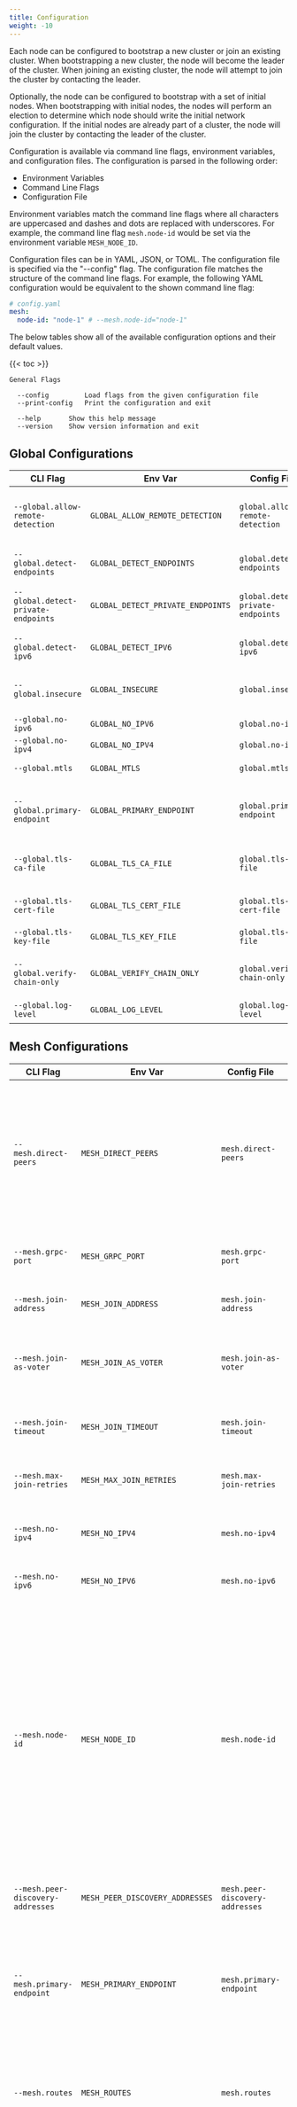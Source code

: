 ```yaml
---
title: Configuration
weight: -10
---
```


Each node can be configured to bootstrap a new cluster or join an existing cluster.
When bootstrapping a new cluster, the node will become the leader of the cluster.
When joining an existing cluster, the node will attempt to join the cluster by contacting the leader.

Optionally, the node can be configured to bootstrap with a set of initial nodes.
When bootstrapping with initial nodes, the nodes will perform an election to determine which node should write the initial network configuration.
If the initial nodes are already part of a cluster, the node will join the cluster by contacting the leader of the cluster.

Configuration is available via command line flags, environment variables, and configuration files.
The configuration is parsed in the following order:

- Environment Variables
- Command Line Flags
- Configuration File

Environment variables match the command line flags where all characters are uppercased and dashes and dots are replaced with underscores.
For example, the command line flag `mesh.node-id` would be set via the environment variable `MESH_NODE_ID`.

Configuration files can be in YAML, JSON, or TOML.
The configuration file is specified via the "--config" flag.
The configuration file matches the structure of the command line flags.
For example, the following YAML configuration would be equivalent to the shown command line flag:

```yaml
# config.yaml
mesh:
  node-id: "node-1" # --mesh.node-id="node-1"
```

The below tables show all of the available configuration options and their default values.

{{< toc >}}

```
General Flags

  --config         Load flags from the given configuration file
  --print-config   Print the configuration and exit

  --help       Show this help message
  --version    Show version information and exit
```

## Global Configurations

| CLI Flag                            | Env Var                           | Config File                       | Default | Description                                               |
| ----------------------------------- | --------------------------------- | --------------------------------- | ------- | --------------------------------------------------------- |
| `--global.allow-remote-detection`   | `GLOBAL_ALLOW_REMOTE_DETECTION`   | `global.allow-remote-detection`   | `false` | Allow remote detection of the node's public IP address.   |
| `--global.detect-endpoints`         | `GLOBAL_DETECT_ENDPOINTS`         | `global.detect-endpoints`         | `false` | Detect the node's public IP address.                      |
| `--global.detect-private-endpoints` | `GLOBAL_DETECT_PRIVATE_ENDPOINTS` | `global.detect-private-endpoints` | `false` | Include private IP addresses in detection.                |
| `--global.detect-ipv6`              | `GLOBAL_DETECT_IPV6`              | `global.detect-ipv6`              | `false` | Include IPv6 addresses in detection.                      |
| `--global.insecure`                 | `GLOBAL_INSECURE`                 | `global.insecure`                 | `false` | Disable authentication and authorization.                 |
| `--global.no-ipv6`                  | `GLOBAL_NO_IPV6`                  | `global.no-ipv6`                  | `false` | Disable IPv6.                                             |
| `--global.no-ipv4`                  | `GLOBAL_NO_IPV4`                  | `global.no-ipv4`                  | `false` | Disable IPv4.                                             |
| `--global.mtls`                     | `GLOBAL_MTLS`                     | `global.mtls`                     | `false` | Enable mutual TLS globally.                               |
| `--global.primary-endpoint`         | `GLOBAL_PRIMARY_ENDPOINT`         | `global.primary-endpoint`         |         | The node's primary endpoint if exposing as a direct peer. |
| `--global.tls-ca-file`              | `GLOBAL_TLS_CA_FILE`              | `global.tls-ca-file`              |         | The path to the CA certificate file.                      |
| `--global.tls-cert-file`            | `GLOBAL_TLS_CERT_FILE`            | `global.tls-cert-file`            |         | The path to the certificate file.                         |
| `--global.tls-key-file`             | `GLOBAL_TLS_KEY_FILE`             | `global.tls-key-file`             |         | The path to the key file.                                 |
| `--global.verify-chain-only`        | `GLOBAL_VERIFY_CHAIN_ONLY`        | `global.verify-chain-only`        | `false` | Do not verify hostnames or SANs in peer certificates.     |
| `--global.log-level`                | `GLOBAL_LOG_LEVEL`                | `global.log-level`                | `info`  | The log level to use.                                     |

## Mesh Configurations

| CLI Flag                          | Env Var                         | Config File                     | Default      | Description                                                                                                                                                                                                                                                                                                                         |
| --------------------------------- | ------------------------------- | ------------------------------- | ------------ | ----------------------------------------------------------------------------------------------------------------------------------------------------------------------------------------------------------------------------------------------------------------------------------------------------------------------------------- |
| `--mesh.direct-peers`             | `MESH_DIRECT_PEERS`             | `mesh.direct-peers`             | `[]`         | A list of peers to establish tunnels over ICE with. Requires a node in the network offering ICE negotiation and for the node to be allowed to create direct peerings.                                                                                                                                                               |
| `--mesh.grpc-port`                | `MESH_GRPC_PORT`                | `mesh.grpc-port`                | `8443`       | The port to advertise to other peers for gRPC communication.                                                                                                                                                                                                                                                                        |
| `--mesh.join-address`             | `MESH_JOIN_ADDRESS`             | `mesh.join-address`             |              | The address of a node in the network to join.                                                                                                                                                                                                                                                                                       |
| `--mesh.join-as-voter`            | `MESH_JOIN_AS_VOTER`            | `mesh.join-as-voter`            | `false`      | Whether to join the network as a voter. Requires the node be allowed to vote in elections.                                                                                                                                                                                                                                          |
| `--mesh.join-timeout`             | `MESH_JOIN_TIMEOUT`             | `mesh.join-timeout`             | `60s`        | The amount of time to wait for the node to join the network.                                                                                                                                                                                                                                                                        |
| `--mesh.max-join-retries`         | `MESH_MAX_JOIN_RETRIES`         | `mesh.max-join-retries`         | `10`         | The maximum number of times to retry joining the network.                                                                                                                                                                                                                                                                           |
| `--mesh.no-ipv4`                  | `MESH_NO_IPV4`                  | `mesh.no-ipv4`                  | `false`      | Do not request an IPv4 assignment when joining.                                                                                                                                                                                                                                                                                     |
| `--mesh.no-ipv6`                  | `MESH_NO_IPV6`                  | `mesh.no-ipv6`                  | `false`      | Do not request an IPv6 assignment when joining.                                                                                                                                                                                                                                                                                     |
| `--mesh.node-id`                  | `MESH_NODE_ID`                  | `mesh.node-id`                  | `<hostname>` | The node's unique identifier. If not set, the ID comes from the following decision tree. If mTLS is enabled, the node ID is the CN of the client certificate. If mTLS is not enabled, the node ID is the hostname of the machine. If the hostname is not available, the node ID is a random UUID (should only be used for testing). |
| `--mesh.peer-discovery-addresses` | `MESH_PEER_DISCOVERY_ADDRESSES` | `mesh.peer-discovery-addresses` | `[]`         | A list of addresses to use for peer discovery.                                                                                                                                                                                                                                                                                      |
| `--mesh.primary-endpoint`         | `MESH_PRIMARY_ENDPOINT`         | `mesh.primary-endpoint`         |              | The primary endpoint to broadcast when joining or bootstrapping a cluster. This is only necessary if the node intends on being directly accessible.                                                                                                                                                                                 |
| `--mesh.routes`                   | `MESH_ROUTES`                   | `mesh.routes`                   | `[]`         | A list of routes to advertise to other peers. Requires the node be allowed to broadcast routes.                                                                                                                                                                                                                                     |
| `--mesh.zone-awareness-id`        | `MESH_ZONE_AWARENESS_ID`        | `mesh.zone-awareness-id`        |              | The zone awareness ID to use for the node. When set and peer nodes contain multiple endpoints, addresses in the local LAN will be prioritized.                                                                                                                                                                                      |

## Auth Configurations

_TODO: Generic flags need to be provided for external plugin auth providers_

| CLI Flag                | Env Var               | Config File           | Default | Description                                     |
| ----------------------- | --------------------- | --------------------- | ------- | ----------------------------------------------- |
| `--auth.basic.username` | `AUTH_BASIC_USERNAME` | `auth.basic.username` |         | The username for basic auth.                    |
| `--auth.basic.password` | `AUTH_BASIC_PASSWORD` | `auth.basic.password` |         | The password for basic auth.                    |
| `--auth.ldap.username`  | `AUTH_LDAP_USERNAME`  | `auth.ldap.username`  |         | The username for LDAP auth.                     |
| `--auth.ldap.password`  | `AUTH_LDAP_PASSWORD`  | `auth.ldap.password`  |         | The password for LDAP auth.                     |
| `--auth.mtls.cert-file` | `AUTH_MTLS_CERT_FILE` | `auth.mtls.cert-file` |         | The path to the certificate file for mTLS auth. |
| `--auth.mtls.key-file`  | `AUTH_MTLS_KEY_FILE`  | `auth.mtls.key-file`  |         | The path to the key file for mTLS auth.         |

## Bootstrap Configurations

| CLI Flag                             | Env Var                            | Config File                        | Default         | Description                                                                                                                                         |
| ------------------------------------ | ---------------------------------- | ---------------------------------- | --------------- | --------------------------------------------------------------------------------------------------------------------------------------------------- |
| `--bootstrap.enabled`                | `BOOTSTRAP_ENABLED`                | `bootstrap.enabled`                | `false`         | Whether to bootstrap a new cluster.                                                                                                                 |
| `--bootstrap.admin`                  | `BOOTSTRAP_ADMIN`                  | `bootstrap.admin`                  | `admin`         | The name to use for the admin user.                                                                                                                 |
| `--bootstrap.advertise-address`      | `BOOTSTRAP_ADVERTISE_ADDRESS`      | `bootstrap.advertise-address`      |                 | The address to advertise to other peers when bootstraping with multiple nodes.                                                                      |
| `--bootstrap.default-network-policy` | `BOOTSTRAP_DEFAULT_NETWORK_POLICY` | `bootstrap.default-network-policy` | `deny`          | The default network policy to apply to all nodes. Accepted values are `accept` and `deny`.                                                          |
| `--bootstrap.ipv4-network`           | `BOOTSTRAP_IPV4_NETWORK`           | `bootstrap.ipv4-network`           | `172.16.0.0/12` | The IPv4 network to use for the cluster.                                                                                                            |
| `--bootstrap.restore-snapshot`       | `BOOTSTRAP_RESTORE_SNAPSHOT`       | `bootstrap.restore-snapshot`       |                 | The path to a snapshot to restore. This is for advanced usage only.                                                                                 |
| `--bootstrap.servers`                | `BOOTSTRAP_SERVERS`                | `bootstrap.servers`                |                 | A list of servers to bootstrap with in the form of `<node_id>=<address>`.                                                                           |
| `--bootstrap.servers-grpc-ports`     | `BOOTSTRAP_SERVERS_GRPC_PORTS`     | `bootstrap.servers-grpc-ports`     |                 | A list of gRPC ports for the servers to bootstrap with in the form of `<node_id>=<port>`. 8443 is assumed for all peers unless otherwise specified. |
| `--bootstrap.force`                  | `BOOTSTRAP_FORCE`                  | `bootstrap.force`                  | `false`         | Whether to force bootstraping a new cluster.                                                                                                        |
| `--bootstrap.voters`                 | `BOOTSTRAP_VOTERS`                 | `bootstrap.voters`                 |                 | A list of additional nodes to assign voting permissions.                                                                                            |

## Raft Configurations

| CLI Flag                       | Env Var                      | Config File                  | Default                  | Description                                                    |
| ------------------------------ | ---------------------------- | ---------------------------- | ------------------------ | -------------------------------------------------------------- |
| `--raft.apply-timeout`         | `RAFT_APPLY_TIMEOUT`         | `raft.apply-timeout`         | `15s`                    | The amount of time to wait for a log entry to be applied.      |
| `--raft.commit-timeout`        | `RAFT_COMMIT_TIMEOUT`        | `raft.commit-timeout`        | `15s`                    | The amount of time to wait for a log entry to be committed.    |
| `--raft.connection-pool-count` | `RAFT_CONNECTION_POOL_COUNT` | `raft.connection-pool-count` | `0`                      | The number of connections to pool for each peer.               |
| `--raft.connection-timeout`    | `RAFT_CONNECTION_TIMEOUT`    | `raft.connection-timeout`    | `3s`                     | The amount of time to wait for a connection to be established. |
| `--raft.data-dir`              | `RAFT_DATA_DIR`              | `raft.data-dir`              | `/var/lib/webmesh/store` | The directory to store Raft data.                              |
| `--raft.election-timeout`      | `RAFT_ELECTION_TIMEOUT`      | `raft.election-timeout`      | `3s`                     | The amount of time to wait for an election to complete.        |
| `--raft.heartbeat-timeout`     | `RAFT_HEARTBEAT_TIMEOUT`     | `raft.heartbeat-timeout`     | `3s`                     | The amount of time to wait between heartbeats.                 |
| `--raft.in-memory`             | `RAFT_IN_MEMORY`             | `raft.in-memory`             | `false`                  | Whether to store Raft data in-memory.                          |
| `--raft.leader-lease-timeout`  | `RAFT_LEADER_LEASE_TIMEOUT`  | `raft.leader-lease-timeout`  | `3s`                     | The amount of time to wait for a leader lease to expire.       |
| `--raft.leave-on-shutdown`     | `RAFT_LEAVE_ON_SHUTDOWN`     | `raft.leave-on-shutdown`     | `false`                  | Whether to leave the cluster when shutting down.               |
| `--raft.listen-address`        | `RAFT_LISTEN_ADDRESS`        | `raft.listen-address`        | `:9443`                  | The address to listen on for Raft communication.               |
| `--raft.log-level`             | `RAFT_LOG_LEVEL`             | `raft.log-level`             | `info`                   | The log level to use for Raft.                                 |
| `--raft.max-append-entries`    | `RAFT_MAX_APPEND_ENTRIES`    | `raft.max-append-entries`    | `15`                     | The maximum number of entries to append to a peer at once.     |
| `--raft.observer-chan-buffer`  | `RAFT_OBSERVER_CHAN_BUFFER`  | `raft.observer-chan-buffer`  | `100`                    | The size of the observer channel buffer.                       |
| `--raft.shutdown-timeout`      | `RAFT_SHUTDOWN_TIMEOUT`      | `raft.shutdown-timeout`      | `1m`                     | The amount of time to wait for the node to shutdown.           |
| `--raft.snapshot-interval`     | `RAFT_SNAPSHOT_INTERVAL`     | `raft.snapshot-interval`     | `3m`                     | The amount of time to wait between snapshots.                  |
| `--raft.snapshot-retention`    | `RAFT_SNAPSHOT_RETENTION`    | `raft.snapshot-retention`    | `3`                      | The number of snapshots to retain.                             |
| `--raft.snapshot-threshold`    | `RAFT_SNAPSHOT_THRESHOLD`    | `raft.snapshot-threshold`    | `5`                      | The number of log entries to wait before taking a snapshot.    |

## TLS Configurations

| CLI Flag                     | Env Var                    | Config File                | Default | Description                           |
| ---------------------------- | -------------------------- | -------------------------- | ------- | ------------------------------------- |
| `--tls.ca-file`              | `TLS_CA_FILE`              | `tls.ca-file`              |         | The path to the CA certificate file.  |
| `--tls.insecure`             | `TLS_INSECURE`             | `tls.insecure`             | `false` | Disable TLS.                          |
| `--tls.insecure-skip-verify` | `TLS_INSECURE_SKIP_VERIFY` | `tls.insecure-skip-verify` | `false` | Disable TLS certificate verification. |
| `--tls.verify-chain-only`    | `TLS_VERIFY_CHAIN_ONLY`    | `tls.verify-chain-only`    | `false` | Do not verify hostnames or SANs.      |

## WireGuard Configurations

| CLI Flag                              | Env Var                             | Config File                         | Default    | Description                                                                                                                         |
| ------------------------------------- | ----------------------------------- | ----------------------------------- | ---------- | ----------------------------------------------------------------------------------------------------------------------------------- |
| `--wireguard.endpoints`               | `WIREGUARD_ENDPOINTS`               | `wireguard.endpoints`               | `[]`       | A list of endpoints to broadcast for WireGuard™.                                                                                    |
| `--wireguard.force-interface-name`    | `WIREGUARD_FORCE_INTERFACE_NAME`    | `wireguard.force-interface-name`    | `false`    | Delete any existing interface of the same name when starting.                                                                       |
| `--wireguard.force-tun`               | `WIREGUARD_FORCE_TUN`               | `wireguard.force-tun`               | `false`    | Force the use of a TUN interface.                                                                                                   |
| `--wireguard.interface-name`          | `WIREGUARD_INTERFACE_NAME`          | `wireguard.interface-name`          | `webmesh0` | The name of the WireGuard™ interface. On macOS this defaults to `utun+`.                                                            |
| `--wireguard.key-file`                | `WIREGUARD_KEY_FILE`                | `wireguard.key-file`                |            | The path to the WireGuard™ private key file. If it does not exist, it will be created. If not supplied, keys are kept in-memory.    |
| `--wireguard.key-rotation-interval`   | `WIREGUARD_KEY_ROTATION_INTERVAL`   | `wireguard.key-rotation-interval`   | `168h0m0s` | The amount of time to wait between key rotations.                                                                                   |
| `--wireguard.listen-port`             | `WIREGUARD_LISTEN_PORT`             | `wireguard.listen-port`             | `51820`    | The port to listen on for WireGuard™.                                                                                               |
| `--wireguard.masquerade`              | `WIREGUARD_MASQUERADE`              | `wireguard.masquerade`              | `false`    | Whether to masquerade traffic from the WireGuard™ interface.                                                                        |
| `--wireguard.modprobe`                | `WIREGUARD_MODPROBE`                | `wireguard.modprobe`                | `false`    | Whether to attempt to load the WireGuard™ kernel module on Linux systems.                                                           |
| `--wireguard.mtu`                     | `WIREGUARD_MTU`                     | `wireguard.mtu`                     | `1350`     | The MTU to use for the WireGuard™ interface. Changing this value can cause unintended consequences with peer-to-peer communication. |
| `--wireguard.persistent-keepalive`    | `WIREGUARD_PERSISTENT_KEEPALIVE`    | `wireguard.persistent-keepalive`    | `0s`       | The persistent keepalive interval to use for peers on the WireGuard™ interface.                                                     |
| `--wireguard.record-metrics`          | `WIREGUARD_RECORD_METRICS`          | `wireguard.record-metrics`          | `false`    | Whether to track metrics for the WireGuard™ interface. These can be exposed on the metrics server.                                  |
| `--wireguard.record-metrics-interval` | `WIREGUARD_RECORD_METRICS_INTERVAL` | `wireguard.record-metrics-interval` | `15s`      | The amount of time to wait between recording metrics.                                                                               |

## Services Configurations

| CLI Flag                                    | Env Var                                   | Config File                               | Default                            | Description                                                                                                                     |
| ------------------------------------------- | ----------------------------------------- | ----------------------------------------- | ---------------------------------- | ------------------------------------------------------------------------------------------------------------------------------- |
| `--services.insecure`                       | `SERVICES_INSECURE`                       | `services.insecure`                       | `false`                            | Disable TLS on the gRPC server.                                                                                                 |
| `--services.listen-address`                 | `SERVICES_LISTEN_ADDRESS`                 | `services.listen-address`                 | `:8443`                            | The address to listen on for the gRPC server.                                                                                   |
| `--services.tls-cert-file`                  | `SERVICES_TLS_CERT_FILE`                  | `services.tls-cert-file`                  |                                    | The path to the certificate file for the gRPC server.                                                                           |
| `--services.tls-key-file`                   | `SERVICES_TLS_KEY_FILE`                   | `services.tls-key-file`                   |                                    | The path to the key file for the gRPC server.                                                                                   |
| `--services.api.admin`                      | `SERVICES_API_ADMIN`                      | `services.api.admin`                      | `false`                            | Whether to enable the admin API.                                                                                                |
| `--services.api.leader-proxy`               | `SERVICES_API_LEADER_PROXY`               | `services.api.leader-proxy`               | `false`                            | Whether to enable the leader proxy API. Requests to this node requiring the leader will be proxied over the WireGuard™ tunnels. |
| `--services.api.mesh`                       | `SERVICES_API_MESH`                       | `services.api.mesh`                       | `false`                            | Whether to enable the mesh API.                                                                                                 |
| `--services.api.peer-discovery`             | `SERVICES_API_PEER_DISCOVERY`             | `services.api.peer-discovery`             | `false`                            | Whether to enable the peer discovery API.                                                                                       |
| `--services.api.proxy-auth.basic.username`  | `SERVICES_API_PROXY_AUTH_BASIC_USERNAME`  | `services.api.proxy-auth.basic.username`  |                                    | The username for basic auth on the leader proxy API.                                                                            |
| `--services.api.proxy-auth.basic.password`  | `SERVICES_API_PROXY_AUTH_BASIC_PASSWORD`  | `services.api.proxy-auth.basic.password`  |                                    | The password for basic auth on the leader proxy API.                                                                            |
| `--services.api.proxy-auth.ldap.username`   | `SERVICES_API_PROXY_AUTH_LDAP_USERNAME`   | `services.api.proxy-auth.ldap.username`   |                                    | The username for LDAP auth on the leader proxy API.                                                                             |
| `--services.api.proxy-auth.ldap.password`   | `SERVICES_API_PROXY_AUTH_LDAP_PASSWORD`   | `services.api.proxy-auth.ldap.password`   |                                    | The password for LDAP auth on the leader proxy API.                                                                             |
| `--services.api.proxy-auth.mtls.cert-file`  | `SERVICES_API_PROXY_AUTH_MTLS_CERT_FILE`  | `services.api.proxy-auth.mtls.cert-file`  |                                    | The path to the certificate file for mTLS auth on the leader proxy API.                                                         |
| `--services.api.proxy-auth.mtls.key-file`   | `SERVICES_API_PROXY_AUTH_MTLS_KEY_FILE`   | `services.api.proxy-auth.mtls.key-file`   |                                    | The path to the key file for mTLS auth on the leader proxy API.                                                                 |
| `--services.api.proxy-insecure`             | `SERVICES_API_PROXY_INSECURE`             | `services.api.proxy-insecure`             | `false`                            | Disable TLS on the leader proxy API.                                                                                            |
| `--services.api.proxy-insecure-skip-verify` | `SERVICES_API_PROXY_INSECURE_SKIP_VERIFY` | `services.api.proxy-insecure-skip-verify` | `false`                            | Disable TLS certificate verification on the leader proxy API.                                                                   |
| `--services.api.proxy-tls-ca-file`          | `SERVICES_API_PROXY_TLS_CA_FILE`          | `services.api.proxy-tls-ca-file`          |                                    | The path to the CA certificate file for the leader proxy API.                                                                   |
| `--services.api.proxy-verify-chain-only`    | `SERVICES_API_PROXY_VERIFY_CHAIN_ONLY`    | `services.api.proxy-verify-chain-only`    | `false`                            | Do not verify hostnames or SANs on the leader proxy API.                                                                        |
| `--services.api.webrtc`                     | `SERVICES_API_WEBRTC`                     | `services.api.webrtc`                     | `false`                            | Whether to enable the WebRTC API. This allows ICE negotiation between peers.                                                    |
| `--services.api.stun-servers`               | `SERVICES_API_STUN_SERVERS`               | `services.api.stun-servers`               | `["stun:stun.l.google.com:19302"]` | A list of STUN servers to use for ICE negotiation.                                                                              |
| `--services.dashboard.enabled`              | `SERVICES_DASHBOARD_ENABLED`              | `services.dashboard.enabled`              | `false`                            | Whether to enable the dashboard.                                                                                                |
| `--services.dashboard.listen-address`       | `SERVICES_DASHBOARD_LISTEN_ADDRESS`       | `services.dashboard.listen-address`       | `:8080`                            | The address to listen on for the dashboard.                                                                                     |
| `--services.dashboard.prefix`               | `SERVICES_DASHBOARD_PREFIX`               | `services.dashboard.prefix`               | `/`                                | The prefix to use for the dashboard.                                                                                            |
| `--services.dashboard.tls-cert-file`        | `SERVICES_DASHBOARD_TLS_CERT_FILE`        | `services.dashboard.tls-cert-file`        |                                    | The path to the certificate file for the dashboard.                                                                             |
| `--services.dashboard.tls-key-file`         | `SERVICES_DASHBOARD_TLS_KEY_FILE`         | `services.dashboard.tls-key-file`         |                                    | The path to the key file for the dashboard.                                                                                     |
| `--services.mesh-dns.enabled`               | `SERVICES_MESH_DNS_ENABLED`               | `services.mesh-dns.enabled`               | `false`                            | Whether to enable the mesh DNS server.                                                                                          |
| `--services.mesh-dns.domain`                | `SERVICES_MESH_DNS_DOMAIN`                | `services.mesh-dns.domain`                | `webmesh.internal`                 | The domain to use for the mesh DNS server.                                                                                      |
| `--services.mesh-dns.enable-compression`    | `SERVICES_MESH_DNS_ENABLE_COMPRESSION`    | `services.mesh-dns.enable-compression`    | `true`                             | Whether to enable compression on the mesh DNS server.                                                                           |
| `--services.mesh-dns.listen-tcp-address`    | `SERVICES_MESH_DNS_LISTEN_TCP_ADDRESS`    | `services.mesh-dns.listen-tcp-address`    | `:5353`                            | The TCP address to listen on for the mesh DNS server.                                                                           |
| `--services.mesh-dns.listen-udp-address`    | `SERVICES_MESH_DNS_LISTEN_UDP_ADDRESS`    | `services.mesh-dns.listen-udp-address`    | `:5353`                            | The UDP address to listen on for the mesh DNS server.                                                                           |
| `--services.mesh-dns.request-timeout`       | `SERVICES_MESH_DNS_REQUEST_TIMEOUT`       | `services.mesh-dns.request-timeout`       | `5s`                               | The amount of time to wait for a response from the mesh DNS server.                                                             |
| `--services.mesh-dns.tsig-key`              | `SERVICES_MESH_DNS_TSIG_KEY`              | `services.mesh-dns.tsig-key`              |                                    | The TSIG key to use for the mesh DNS server.                                                                                    |
| `--services.metrics.enabled`                | `SERVICES_METRICS_ENABLED`                | `services.metrics.enabled`                | `false`                            | Whether to enable the metrics server.                                                                                           |
| `--services.metrics.listen-address`         | `SERVICES_METRICS_LISTEN_ADDRESS`         | `services.metrics.listen-address`         | `:8000`                            | The address to listen on for the metrics server.                                                                                |
| `--services.metrics.path`                   | `SERVICES_METRICS_PATH`                   | `services.metrics.path`                   | `/metrics`                         | The path to use for the metrics server.                                                                                         |
| `--services.turn.enabled`                   | `SERVICES_TURN_ENABLED`                   | `services.turn.enabled`                   | `false`                            | Whether to enable the TURN server.                                                                                              |
| `--services.turn.endpoint`                  | `SERVICES_TURN_ENDPOINT`                  | `services.turn.endpoint`                  |                                    | The endpoint to advertise for the TURN server. If empty, the `public-ip` will be used.                                          |
| `--services.turn.listen-address`            | `SERVICES_TURN_LISTEN_ADDRESS`            | `services.turn.listen-address`            | `0.0.0.0`                          | The address to listen on for the TURN server.                                                                                   |
| `--services.turn.listen-port`               | `SERVICES_TURN_LISTEN_PORT`               | `services.turn.listen-port`               | `3478`                             | The port to listen on for the TURN server.                                                                                      |
| `--services.turn.public-ip`                 | `SERVICES_TURN_PUBLIC_IP`                 | `services.turn.public-ip`                 |                                    | The public IP address to advertise for the TURN server.                                                                         |
| `--services.turn.server-realm`              | `SERVICES_TURN_SERVER_REALM`              | `services.turn.server-realm`              |                                    | The realm to use for the TURN server.                                                                                           |
| `--services.turn.stun-port-range`           | `SERVICES_TURN_STUN_PORT_RANGE`           | `services.turn.stun-port-range`           | `49152-65535`                      | The port range to use for allocating STUN ports.                                                                                |

## Plugin Configurations

| CLI Flag                               | Env Var                              | Config File                          | Default | Description                                                                                                             |
| -------------------------------------- | ------------------------------------ | ------------------------------------ | ------- | ----------------------------------------------------------------------------------------------------------------------- |
| `--plugins.basic-auth.htpasswd-file`   | `PLUGINS_BASIC_AUTH_HTPASSWD_FILE`   | `plugins.basic-auth.htpasswd-file`   |         | The path to the htpasswd file for basic auth.                                                                           |
| `--plugins.ldap.bind-dn`               | `PLUGINS_LDAP_BIND_DN`               | `plugins.ldap.bind-dn`               |         | The bind DN for LDAP auth.                                                                                              |
| `--plugins.ldap.bind-password`         | `PLUGINS_LDAP_BIND_PASSWORD`         | `plugins.ldap.bind-password`         |         | The bind password for LDAP auth.                                                                                        |
| `--plugins.ldap.ca-file`               | `PLUGINS_LDAP_CA_FILE`               | `plugins.ldap.ca-file`               |         | The path to the CA certificate file for LDAP.                                                                           |
| `--plugins.ldap.node-id-attribute`     | `PLUGINS_LDAP_NODE_ID_ATTRIBUTE`     | `plugins.ldap.node-id-attribute`     |         | The attribute to use for the node ID.                                                                                   |
| `--plugins.ldap.server`                | `PLUGINS_LDAP_SERVER`                | `plugins.ldap.server`                |         | The LDAP server to use for LDAP auth.                                                                                   |
| `--plugins.ldap.user-base-dn`          | `PLUGINS_LDAP_USER_BASE_DN`          | `plugins.ldap.user-base-dn`          |         | The base DN for users in LDAP.                                                                                          |
| `--plugins.ldap.user-disabled-value`   | `PLUGINS_LDAP_USER_DISABLED_VALUE`   | `plugins.ldap.user-disabled-value`   |         | The value to use for checking disabled users in LDAP. Any `user-status-attribute` is considered disabled if left unset. |
| `--plugins.ldap.user-id-attribute`     | `PLUGINS_LDAP_USER_ID_ATTRIBUTE`     | `plugins.ldap.user-id-attribute`     |         | The attribute to use for the user ID.                                                                                   |
| `--plugins.ldap.user-status-attribute` | `PLUGINS_LDAP_USER_STATUS_ATTRIBUTE` | `plugins.ldap.user-status-attribute` |         | The attribute to use for the user's disabled status. All users are allowed if left unset.                               |
| `--plugins.mtls.ca-file`               | `PLUGINS_MTLS_CA_FILE`               | `plugins.mtls.ca-file`               |         | The path to the CA certificate file for mTLS.                                                                           |
| `--plugins.localstore.data-dir`        | `PLUGINS_LOCALSTORE_DATA_DIR`        | `plugins.localstore.data-dir`        |         | The path to the directory to store the mesh data.                                                                       |

Local executable plugins can be configured with the `--plugins.local` flag or configuration entry.
These are provided as a list of paths and configurations in the format of `path=/path/to/executable,config1=val1,config2=val2,...`.

External server plugins are configured with the `--plugins.server` flag or configuration entry.
Configurations are the same as the local plugin, but with the addition of server configurations in the format of `server=rpcserver.com:8443[,insecure=true][,tls-ca-file=ca.crt][,tls-key-file=tls.key][,tls-cert-file=tls.crt]`.
